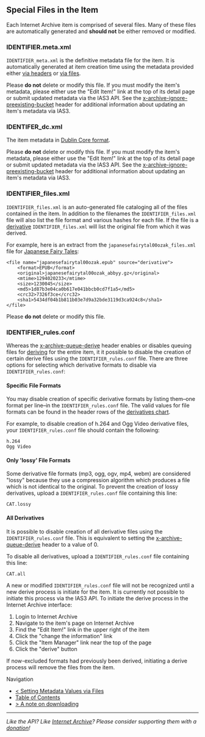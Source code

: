 ## Special Files in the Item

Each Internet Archive item is comprised of several files. Many of these files are automatically generated and **should not** be either removed or modified.

### IDENTIFIER.meta.xml

`IDENTIFIER_meta.xml` is the definitive metadata file for the item. It is automatically generated at item creation time using the metadata provided either [via headers](./metadata.md) or [via files](./metadatafiles.md).

Please **do not** delete or modify this file. If you must modify the item's metadata, please either use the "Edit Item!" link at the top of its detail page or submit updated metadata via the IAS3 API. See the [x-archive-ignore-preexisting-bucket](./headers.md) header for additional information about updating an item's metadata via IAS3.

### IDENTIFER_dc.xml

The item metadata in [Dublin Core format](http://dublincore.org/).

Please **do not** delete or modify this file. If you must modify the item's metadata, please either use the "Edit Item!" link at the top of its detail page or submit updated metadata via the IAS3 API. See the [x-archive-ignore-preexisting-bucket](./headers.md) header for additional information about updating an item's metadata via IAS3.


### IDENTIFIER_files.xml

`IDENTIFIER_files.xml` is an auto-generated file cataloging all of the files contained in the item. In addition to the filenames the `IDENTIFIER_files.xml` file will also list the file format and various hashes for each file. If the file is a [derivative](http://www.archive.org/help/derivatives.php) `IDENTIFIER_files.xml` will list the original file from which it was derived.

For example, here is an extract from the `japanesefairytal00ozak_files.xml` file for [Japanese Fairy Tales](http://www.archive.org/details/japanesefairytal00ozak):

    <file name="japanesefairytal00ozak.epub" source="derivative">
        <format>EPUB</format>
        <original>japanesefairytal00ozak_abbyy.gz</original>
        <mtime>1294020233</mtime>
        <size>1230045</size>
        <md5>1d87b3e04ca0b617e041bbcb0cd7f1a5</md5>
        <crc32>7326f3ce</crc32>
        <sha1>5434df04b1b811b03e7d9a32bde3119d3ca924c8</sha1>
    </file>

Please **do not** delete or modify this file.

### IDENTIFIER_rules.conf

Whereas the [x-archive-queue-derive](./headers.md) header enables or disables queuing files for [deriving](http://www.archive.org/help/derivatives.php) for the entire item, it it possible to disable the creation of certain derive files using the `IDENTIFIER_rules.conf` file. There are three options for selecting which derivative formats to disable via `IDENTIFIER_rules.conf`:

#### Specific File Formats

You may disable creation of specific derivative formats by listing them–one format per line–in the `IDENTIFIER_rules.conf` file. The valid values for file formats can be found in the header rows of the [derivatives chart](http://www.archive.org/help/derivatives.php).

For example, to disable creation of h.264 and Ogg Video derivative files, your `IDENTIFIER_rules.conf` file should contain the following:

    h.264
    Ogg Video

#### Only 'lossy' File Formats

Some derivative file formats (mp3, ogg, ogv, mp4, webm) are considered "lossy" because they use a compression algorithm which produces a file which is not identical to the original. To prevent the creation of lossy derivatives, upload a `IDENTIFIER_rules.conf` file containing this line:

    CAT.lossy

#### All Derivatives

It is possible to disable creation of all derivative files using the `IDENTIFIER_rules.conf` file. This is equivalent to setting the [x-archive-queue-derive](./headers.md) header to a value of 0.

To disable all derivatives, upload a `IDENTIFIER_rules.conf` file containing this line:

    CAT.all

A new or modified `IDENTIFIER_rules.conf` file will not be recognized until a new derive process is initiate for the item. It is currently not possible to initiate this process via the IAS3 API. To initiate the derive process in the Internet Archive interface:

 1. Login to Internet Archive
 1. Navigate to the item's page on Internet Archive
 1. Find the "Edit Item!" link in the upper right of the item
 1. Click the "change the information" link
 1. Click the "Item Manager" link near the top of the page
 1. Click the "derive" button

If now-excluded formats had previously been derived, initiating a derive process will remove the files from the item.

Navigation

* [< Setting Metadata Values via Files](https://github.com/vmbrasseur/IAS3API/blob/master/metadatafiles.md)
* [Table of Contents](https://github.com/vmbrasseur/IAS3API)
* [> A note on downloading](https://github.com/vmbrasseur/IAS3API/blob/master/downloading.md)

-----

_Like the API? Like [Internet Archive](http://archive.org)? Please consider supporting them with a [donation](http://archive.org/donate/)!_

